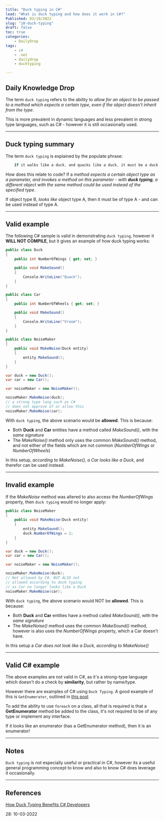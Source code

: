 ```yaml
---
title: "Duck typing in C#"
lead: "What is duck typing and how does it work in C#?"
Published: 03/10/2022
slug: "10-duck-typing"
draft: false
toc: true
categories:
    - DailyDrop
tags:
    - c#
    - .net
    - dailydrop
    - ducktyping

---
```


## Daily Knowledge Drop

The term `duck typing` refers to the ability to _allow for an object to be passed to a method which expects a certain type, even if the object doesn't inherit from the type_. 

This is more prevalent in dynamic languages and less prevalent in strong type languages, such as C# - however it is still occasionally used.

---

## Duck typing summary

The term `duck typing` is explained by the populate phrase:
``` powershell
    If it walks like a duck, and quacks like a duck, it must be a duck
```

How does this relate to code? If a _method expects a certain object type as a parameter, and invokes a method on this parameter - with **duck typing**, a different object with the same method could be used instead of the specified type_. 

If object type B, _looks like_ object type A, then it must be of type A - and can be used instead of type A.

--- 

## Valid example

The following C# sample is valid in demonstrating `duck typing`, however it **WILL NOT COMPILE**, but it gives an example of how duck typing works:

``` csharp
public class Duck
{
    public int NumberOfWings { get; set; }

    public void MakeSound()
    {
        Console.WriteLine("Quack");
    }
}

public class Car
{
    public int NumberOfWheels { get; set; }

    public void MakeSound()
    {
        Console.WriteLine("Vroom");
    }
}

public class NoiseMaker
{
    public void MakeNoise(Duck entity)
    {
        entity.MakeSound();
    }
}

var duck = new Duck();
var car = new Car();

var noiseMaker = new NoiseMaker();

noiseMaker.MakeNoise(duck);
// a strong type lang such as C#
// does not approve of or allow this
noiseMaker.MakeNoise(car);
```

With `duck typing`, the above scenario would be **allowed**. This is because:
- Both **Duck** and **Car** entities have a method called _MakeSound()_, with the _same signature_
- The _MakeNoise()_ method only uses the common _MakeSound()_ method, and not either of the fields which are not common (_NumberOfWings_ or _NumberOfWheels_)

In this setup, _according to MakeNoise(), a Car looks like a Duck_, and therefor can be used instead.

---

## Invalid example

If the _MakeNoise_ method was altered to also access the _NumberOfWings_ property, then `duck typing` would no longer apply:

``` csharp
public class NoiseMaker
{
    public void MakeNoise(Duck entity)
    {
        entity.MakeSound();
        duck.NumberOfWings = 2;
    }
}

var duck = new Duck();
var car = new Car();

var noiseMaker = new NoiseMaker();

noiseMaker.MakeNoise(duck);
// Not allowed by C#, BUT ALSO not
// allowed according to duck typing 
// as Car no longer looks like a Duck
noiseMaker.MakeNoise(car);
```

With `duck typing`, the above scenario would NOT be **allowed**. This is because:
- Both **Duck** and **Car** entities have a method called _MakeSound()_, with the _same signature_
- The _MakeNoise()_ method uses the common _MakeSound()_ method, however is also uses the _NumberOfWings_ property, which a Car doesn't have.

In this setup a _Car does not look like a Duck, according to MakeNoise()_

---

## Valid C# example

The above examples are not valid in C#, as it's a strong-type language which doesn't do a check by **similarity**, but rather by name/type.

However there are examples of C# using `Duck Typing`. A good example of this is `GetEnumerator`, outlined in [this post](../03-getenumerator/)

To add the ability to use `foreach` on a class, all that is required is that a **GetEnumerator** method be added to the class, it's not required to be of any type or implement any interface.

If it looks like an enumerator (has a GetEnumerator method), then it is an enumerator!

---

## Notes

`Duck typing` is not especially useful or practical in C#, however its a useful general programming concept to know and also to know C# does leverage it occasionally.

---

## References
[How Duck Typing Benefits C# Developers](http://haacked.com/archive/2007/08/19/why-duck-typing-matters-to-c-developers.aspx/)  

<?# DailyDrop ?>28: 10-03-2022<?#/ DailyDrop ?>
